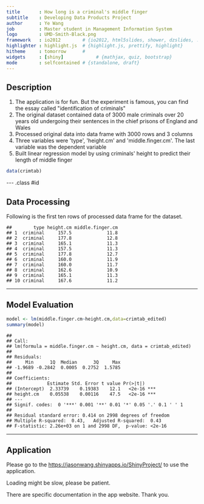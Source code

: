 ```yaml
---
title       : How long is a criminal's middle finger
subtitle    : Developing Data Products Project
author      : Ye Wang
job         : Master student in Management Information System
logo        : UMD-Smith-Black.png
framework   : io2012        # {io2012, html5slides, shower, dzslides, ...}
highlighter : highlight.js  # {highlight.js, prettify, highlight}
hitheme     : tomorrow      # 
widgets     : [shiny]            # {mathjax, quiz, bootstrap}
mode        : selfcontained # {standalone, draft}
---
```


## Description

1. The application is for fun. But the experiment is famous, you can find the essay called "identification of criminals"
2. The original dataset contained data of 3000 male criminals over 20 years old undergoing their sentences in the chief prisons of England and Wales
3. Processed original data into data frame with 3000 rows and 3 columns
4. Three variables were 'type', 'height.cm' and 'middle.finger.cm'. The last variable was the dependent variable 
5. Built linear regression model by using criminals' height to predict their length of middle finger


```r
data(crimtab)
```

--- .class #id 

## Data Processing

Following is the first ten rows of processed data frame for the dataset. 


```
##        type height.cm middle.finger.cm
## 1  criminal     157.5             11.8
## 2  criminal     177.8             12.8
## 3  criminal     165.1             11.3
## 4  criminal     157.5             11.3
## 5  criminal     177.8             12.7
## 6  criminal     160.0             11.9
## 7  criminal     160.0             11.7
## 8  criminal     162.6             10.9
## 9  criminal     165.1             11.3
## 10 criminal     167.6             11.2
```

---

## Model Evaluation


```r
model <- lm(middle.finger.cm~height.cm,data=crimtab_edited)
summary(model)
```

```
## 
## Call:
## lm(formula = middle.finger.cm ~ height.cm, data = crimtab_edited)
## 
## Residuals:
##     Min      1Q  Median      3Q     Max 
## -1.9689 -0.2842  0.0005  0.2752  1.5785 
## 
## Coefficients:
##             Estimate Std. Error t value Pr(>|t|)    
## (Intercept)  2.33739    0.19383    12.1   <2e-16 ***
## height.cm    0.05538    0.00116    47.5   <2e-16 ***
## ---
## Signif. codes:  0 '***' 0.001 '**' 0.01 '*' 0.05 '.' 0.1 ' ' 1
## 
## Residual standard error: 0.414 on 2998 degrees of freedom
## Multiple R-squared:  0.43,	Adjusted R-squared:  0.43 
## F-statistic: 2.26e+03 on 1 and 2998 DF,  p-value: <2e-16
```


---

## Application

Please go to the https://jasonwang.shinyapps.io/ShinyProject/ to use the application. 

Loading might be slow, please be patient.

There are specific documentation in the app website. Thank you.


